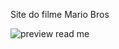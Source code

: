 Site do filme Mario Bros

![preview read me](https://github.com/user-attachments/assets/4a59c5c7-9325-4a6f-a408-0bbeaf097d4b)
